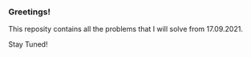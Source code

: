 ### Greetings!

This reposity contains all the problems that I will solve from 17.09.2021. 

Stay Tuned!
